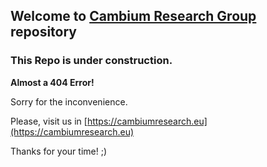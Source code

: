 ## Welcome to [Cambium Research Group](https://cambiumresearch.eu) repository

[//]: < (You can use the [editor on GitHub](https://github.com/CambiumRG/cambiumrg.github.io/edit/main/index.md) to maintain and preview the content for your website in Markdown files.)>

[//]: < Whenever you commit to this repository, GitHub Pages will run [Jekyll](https://jekyllrb.com/) to rebuild the pages in your site, from the content in your Markdown files.>

### This Repo is under construction.
**Almost a 404 Error!**

Sorry for the inconvenience.

Please, visit us in [https://cambiumresearch.eu](https://cambiumresearch.eu)

Thanks for your time! ;)

[//]: < See guidelines to write the Repo.>
